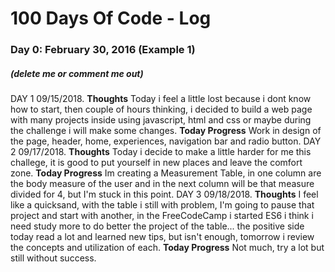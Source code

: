 # 100 Days Of Code - Log

### Day 0: February 30, 2016 (Example 1)
##### (delete me or comment me out)

DAY 1 09/15/2018.
**Thoughts** Today i feel a little lost because i dont know how to start, then couple of hours thinking, i decided to build a web page with many projects inside using javascript, html and css or maybe during the challenge i will make some changes. 
**Today Progress** Work in design of the page, header, home, experiences, navigation bar and radio button.
DAY 2 09/17/2018.
**Thoughts** Today i decide to make a little harder for me this challege, it is good to put yourself in new places and leave the comfort zone. 
**Today Progress** Im creating a Measurement Table, in one column are the body measure of the user and in the next column will be that measure divided for 4, but I'm stuck in this point.
DAY 3 09/18/2018. 
**Thoughts** I feel like a quicksand, with the table i still with problem, I'm going to pause that project and start with another, in the FreeCodeCamp i started ES6 i think i need study more to do better the project of the table... the positive side today read a lot and learned new tips, but isn't enough, tomorrow i review the concepts and utilization of each. 
**Today Progress** Not much, try a lot but still without success.
